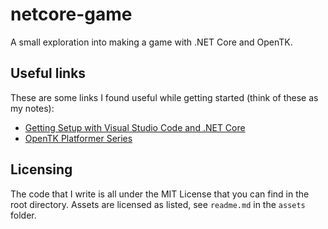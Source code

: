 # netcore-game
A small exploration into making a game with .NET Core and OpenTK.

## Useful links
These are some links I found useful while getting started (think of these as my notes):

* [Getting Setup with Visual Studio Code and .NET Core](https://code.visualstudio.com/docs/runtimes/dotnet)
* [OpenTK Platformer Series](https://www.youtube.com/playlist?list=PLIBdB9LrLnahsEFOoRsn3l_CFuT5iwWHp)

## Licensing
The code that I write is all under the MIT License that you can find in the root directory. Assets are licensed as listed, see `readme.md` in the `assets` folder.